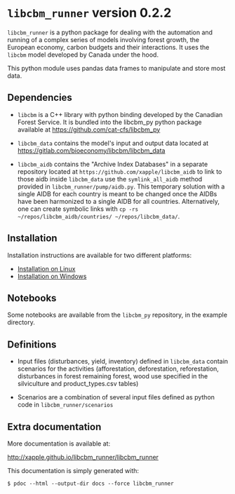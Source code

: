 # `libcbm_runner` version 0.2.2

`libcbm_runner` is a python package for dealing with the automation and running of a complex series of models involving forest growth, the European economy, carbon budgets and their interactions. It uses the `libcbm` model developed by Canada under the hood.

This python module uses pandas data frames to manipulate and store most data.


## Dependencies

* `libcbm` is a C++ library with python binding developed by the Canadian Forest Service. It is bundled into the libcbm_py python package available at https://github.com/cat-cfs/libcbm_py

* `libcbm_data` contains the model's input and output data located at https://gitlab.com/bioeconomy/libcbm/libcbm_data

* `libcbm_aidb` contains the "Archive Index Databases" in a separate repository located at `https://github.com/xapple/libcbm_aidb` to link to those aidb inside `libcbm_data` use the `symlink_all_aidb` method provided in `libcbm_runner/pump/aidb.py`. This temporary solution with a single AIDB for each country is meant to be changed once the AIDBs have been harmonized to a single AIDB for all countries. Alternatively, one can create symbolic links with `cp -rs ~/repos/libcbm_aidb/countries/ ~/repos/libcbm_data/`.


## Installation

Installation instructions are available for two different platforms:

* [Installation on Linux](docs/setup_on_linux.md)
* [Installation on Windows](docs/setup_on_windows.md)


## Notebooks

Some notebooks are available from the `libcbm_py` repository, in the example directory.


## Definitions

- Input files (disturbances, yield, inventory) defined in `libcbm_data` contain 
  scenarios for the activities (afforestation, deforestation, reforestation, 
  disturbances in forest remaining forest, wood use specified in the silviculture and 
  product_types.csv tables)

- Scenarios are a combination of several input files defined as python code in 
  `libcbm_runner/scenarios`


## Extra documentation

More documentation is available at:

<http://xapple.github.io/libcbm_runner/libcbm_runner>

This documentation is simply generated with:

    $ pdoc --html --output-dir docs --force libcbm_runner
